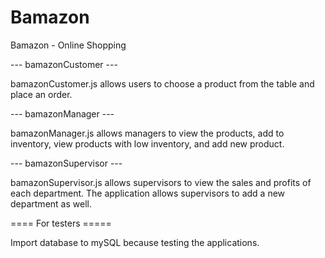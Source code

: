 # Bamazon
Bamazon - Online Shopping

--- bamazonCustomer ---

bamazonCustomer.js allows users to choose a product from the table and place an order.

--- bamazonManager ---

bamazonManager.js allows managers to view the products, add to inventory, view products with low inventory, and add new product.

--- bamazonSupervisor ---

bamazonSupervisor.js allows supervisors to view the sales and profits of each department. The application allows supervisors to add a new department as well.


==== For testers =====

Import database to mySQL because testing the applications.

